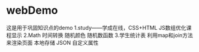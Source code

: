 # webDemo
这是用于巩固知识点的demo
1.study——学成在线，CSS+HTML
  JS数组优化课程显示
2.Math
  时间转换
  随机颜色
  随机数函数
3.学生统计表
  利用map和join方法来渲染页面
  本地存储
  JSON
  自定义属性
